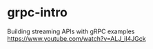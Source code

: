# grpc-intro
Building streaming APIs with gRPC examples
https://www.youtube.com/watch?v=ALJ_iI4JGck
